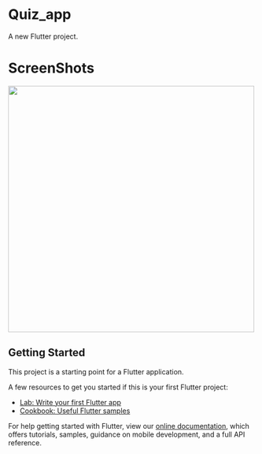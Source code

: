 # Quiz_app

A new Flutter project.

# ScreenShots

<img src="https://user-images.githubusercontent.com/60846372/92362085-15c01480-f10d-11ea-9664-3749e47c6609.png" height="500px">

## Getting Started

This project is a starting point for a Flutter application.

A few resources to get you started if this is your first Flutter project:

- [Lab: Write your first Flutter app](https://flutter.dev/docs/get-started/codelab)
- [Cookbook: Useful Flutter samples](https://flutter.dev/docs/cookbook)

For help getting started with Flutter, view our
[online documentation](https://flutter.dev/docs), which offers tutorials,
samples, guidance on mobile development, and a full API reference.
